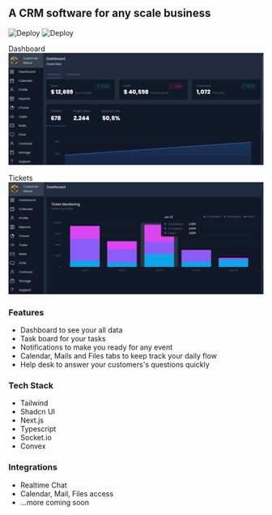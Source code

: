 ## A CRM software for any scale business

![Deploy](https://github.com/devhik0/crm-saas/actions/workflows/release-crm.yml/badge.svg?event=push)
![Deploy](https://github.com/devhik0/crm-saas/actions/workflows/release-svc.yml/badge.svg?event=push)

Dashboard ![Dashboard](./client-app/public/dashboard.png)

Tickets ![Tickets](./client-app/public/tickets.png)

### Features

- Dashboard to see your all data
- Task board for your tasks
- Notifications to make you ready for any event
- Calendar, Mails and Files tabs to keep track your daily flow
- Help desk to answer your customers's questions quickly

### Tech Stack

- Tailwind
- Shadcn UI
- Next.js
- Typescript
- Socket.io
- Convex

### Integrations

- Realtime Chat
- Calendar, Mail, Files access
- ...more coming soon
